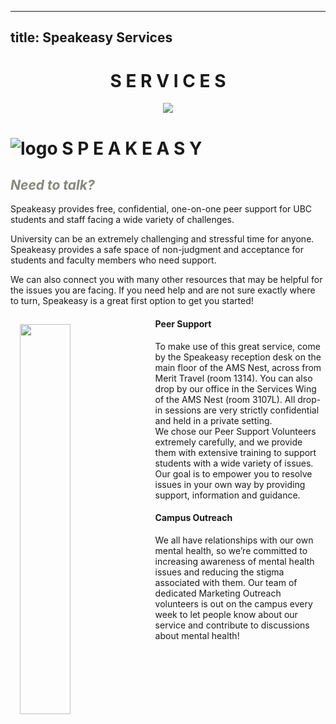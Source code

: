 
---
title: Speakeasy Services
---

<h1> <center> S E R V I C E S </center> </h1>

<center> <img class="banner-image" src="https://www.ams.ubc.ca/wp-content/uploads/2015/05/SERVICE.png"> </center>

<div>

<h1> <img src="https://www.ams.ubc.ca/wp-content/uploads/2015/07/Speakeasy-website-logo.png" alt="logo" class="logo"> S P E A K E A S Y</h1>

<h2 style="color:#87877D;"> <i> Need to talk? </i> </h2>

<p> Speakeasy provides free, confidential, one-on-one peer support for UBC students and staff facing a wide variety of challenges. </p>

<p> University can be an extremely challenging and stressful time for anyone. Speakeasy provides a safe space of non-judgment and acceptance for students and faculty members who need support. </p>

<p> We can also connect you with many other resources that may be helpful for the issues you are facing. If you need help and are not sure exactly where to turn, Speakeasy is a great first option to get you started! </p>

<img src="https://creakyjoints.org.au/wp-content/uploads/sites/2/2017/03/community-150124_1280.png" style="float:left;padding:15px;height:40%;width:40%;">

<h4> Peer Support </h4>
<p>
To make use of this great service, come by the Speakeasy reception desk on the main floor of the AMS Nest, across from Merit Travel (room 1314). You can also drop by our office in the Services Wing of the AMS Nest (room 3107L). All drop-in sessions are very strictly confidential and held in a private setting.
<br>
We chose our Peer Support Volunteers extremely carefully, and we provide them with extensive training to support students with a wide variety of issues. Our goal is to empower you to resolve issues in your own way by providing support, information and guidance.
</p>


<h4> Campus Outreach </h4>
<p> We all have relationships with our own mental health, so we’re committed to increasing awareness of mental health issues and reducing the stigma associated with them. Our team of dedicated Marketing Outreach volunteers is out on the campus every week to let people know about our service and contribute to discussions about mental health! </p>

</div>
